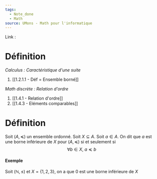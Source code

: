 ```yaml
---
tags:
  - Note_done
  - Math
source: UMons - Math pour l'informatique
---
```


Link :
# Définition
_Calculus : Caractéristique d'une suite_
1. [[1.2.1.1 - Déf = Ensemble borné]]

_Math discrète : Relation d'ordre_ 
1. [[1.4.1 - Relation d'ordre]]
2. [[1.4.3 - Eléments comparables]]

# Définition
Soit $(A, \preceq)$ un ensemble ordonné. 
Soit $X ⊆ A$. 
Soit $a ∈ A$. 
On dit que $a$ est une borne inférieure de $X$ pour $(A, \preceq)$ si et seulement si $$∀b ∈ X,\ a \preceq b$$

#### Exemple
Soit $(\mathbb{N},\le)$ et $X=\{1,2,3\}$, on a que $0$ est une borne inférieure de $X$ 
